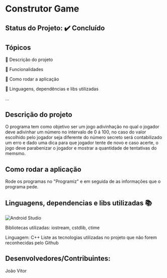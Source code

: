# Construtor Game

## Status do Projeto: ✔️ Concluído 

## Tópicos
🔹 Descrição do projeto 

🔹 Funcionalidades

🔹 Como rodar a aplicação

🔹 Linguagens, dependências e libs utilizadas

...

## Descrição do projeto
O programa tem como objetivo ser um jogo adivinhação no qual o jogador deve adivinhar um número no intervalo de 0 á 100, no caso do valor escolhido pelo jogador seja diferente do número secreto será contabilizado um erro e dado uma dica para que jogador tente de novo e caso acerte, o jogo deve parabenizar o jogador e mostrar a quantidade de tentativas do memsmo.

## Como rodar a aplicação 
Rode os programas no "Programiz" e em seguida de as informações que o programa pede.

## Linguagens, dependencias e libs utilizadas 📚
![Android Studio](https://img.shields.io/badge/Android-3DDC84?style=for-the-badge&logo=android&logoColor=white)

Bibliotecas utilizadas: 
iostream, cstdlib, ctime
  
Linguagem:
C++
Liste as tecnologias utilizadas no projeto que não forem reconhecidas pelo Github

## Desenvolvedores/Contribuintes:
João Vitor

